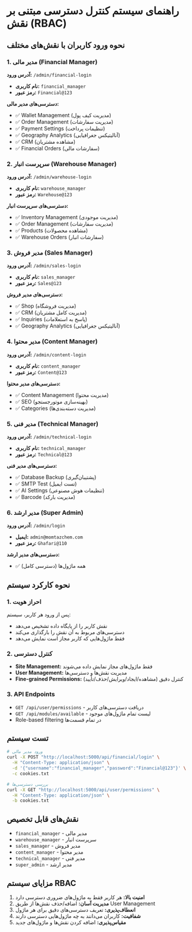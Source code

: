# راهنمای سیستم کنترل دسترسی مبتنی بر نقش (RBAC)

## نحوه ورود کاربران با نقش‌های مختلف

### 1. مدیر مالی (Financial Manager)
**آدرس ورود:** `/admin/financial-login`
- **نام کاربری:** `financial_manager`
- **رمز عبور:** `Financial@123`

**دسترسی‌های مدیر مالی:**
- ✅ Wallet Management (مدیریت کیف پول)
- ✅ Order Management (مدیریت سفارشات)
- ✅ Payment Settings (تنظیمات پرداخت)  
- ✅ Geography Analytics (آنالیتیکس جغرافیایی)
- ✅ CRM (مشاهده مشتریان)
- ✅ Financial Orders (سفارشات مالی)

### 2. سرپرست انبار (Warehouse Manager)
**آدرس ورود:** `/admin/warehouse-login`
- **نام کاربری:** `warehouse_manager`
- **رمز عبور:** `Warehouse@123`

**دسترسی‌های سرپرست انبار:**
- ✅ Inventory Management (مدیریت موجودی)
- ✅ Order Management (مدیریت سفارشات)
- ✅ Products (مشاهده محصولات)
- ✅ Warehouse Orders (سفارشات انبار)

### 3. مدیر فروش (Sales Manager)
**آدرس ورود:** `/admin/sales-login`
- **نام کاربری:** `sales_manager`
- **رمز عبور:** `Sales@123`

**دسترسی‌های مدیر فروش:**
- ✅ Shop (مدیریت فروشگاه)
- ✅ CRM (مدیریت کامل مشتریان)
- ✅ Inquiries (پاسخ به استعلامات)
- ✅ Geography Analytics (آنالیتیکس جغرافیایی)

### 4. مدیر محتوا (Content Manager)
**آدرس ورود:** `/admin/content-login`
- **نام کاربری:** `content_manager`
- **رمز عبور:** `Content@123`

**دسترسی‌های مدیر محتوا:**
- ✅ Content Management (مدیریت محتوا)
- ✅ SEO (بهینه‌سازی موتورجستجو)
- ✅ Categories (مدیریت دسته‌بندی‌ها)

### 5. مدیر فنی (Technical Manager)
**آدرس ورود:** `/admin/technical-login`
- **نام کاربری:** `technical_manager`
- **رمز عبور:** `Technical@123`

**دسترسی‌های مدیر فنی:**
- ✅ Database Backup (پشتیبان‌گیری)
- ✅ SMTP Test (تست ایمیل)
- ✅ AI Settings (تنظیمات هوش مصنوعی)
- ✅ Barcode (مدیریت بارکد)

### 6. مدیر ارشد (Super Admin)
**آدرس ورود:** `/admin/login`
- **ایمیل:** `admin@momtazchem.com`
- **رمز عبور:** `Ghafari@110`

**دسترسی‌های مدیر ارشد:**
- ✅ همه ماژول‌ها (دسترسی کامل)

## نحوه کارکرد سیستم

### 1. احراز هویت
پس از ورود هر کاربر، سیستم:
- نقش کاربر را از پایگاه داده تشخیص می‌دهد
- دسترسی‌های مربوط به آن نقش را بارگذاری می‌کند
- فقط ماژول‌هایی که کاربر مجاز است نمایش می‌دهد

### 2. کنترل دسترسی
- **Site Management:** فقط ماژول‌های مجاز نمایش داده می‌شوند
- **User Management:** مدیریت نقش‌ها و دسترسی‌ها
- **Fine-grained Permissions:** کنترل دقیق (مشاهده/ایجاد/ویرایش/حذف/تأیید)

### 3. API Endpoints
- `GET /api/user/permissions` - دریافت دسترسی‌های کاربر
- `GET /api/modules/available` - لیست تمام ماژول‌های موجود
- Role-based filtering در تمام قسمت‌ها

## تست سیستم

```bash
# ورود مدیر مالی
curl -X POST "http://localhost:5000/api/financial/login" \
  -H "Content-Type: application/json" \
  -d '{"username":"financial_manager","password":"Financial@123"}' \
  -c cookies.txt

# بررسی دسترسی‌ها
curl -X GET "http://localhost:5000/api/user/permissions" \
  -H "Content-Type: application/json" \
  -b cookies.txt
```

## نقش‌های قابل تخصیص
- `financial_manager` - مدیر مالی
- `warehouse_manager` - سرپرست انبار  
- `sales_manager` - مدیر فروش
- `content_manager` - مدیر محتوا
- `technical_manager` - مدیر فنی
- `super_admin` - مدیر ارشد

## مزایای سیستم RBAC
1. **امنیت بالا:** هر کاربر فقط به ماژول‌های ضروری دسترسی دارد
2. **مدیریت آسان:** اضافه/حذف نقش‌ها از طریق User Management
3. **انعطاف‌پذیری:** تعریف دسترسی‌های دقیق برای هر ماژول
4. **شفافیت:** کاربران می‌دانند به چه ماژول‌هایی دسترسی دارند
5. **مقیاس‌پذیری:** اضافه کردن نقش‌ها و ماژول‌های جدید